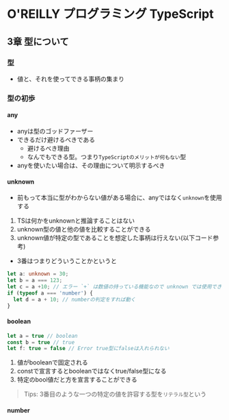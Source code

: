 # O'REILLY プログラミング TypeScript

## 3章 型について

### 型

- 値と、それを使ってできる事柄の集まり

### 型の初歩
#### any
- anyは型のゴッドファーザー
- できるだけ避けるべきである
  - 避けるべき理由
  - なんでもできる型。つまり`TypeScriptのメリットが何もない`型
- anyを使いたい場合は、その理由について明示するべき

#### unknown
- 前もって本当に型がわからない値がある場合に、anyではなく`unknown`を使用する
1. TSは何かをunknownと推論することはない
2. unknown型の値と他の値を比較することができる
3. unknown値が特定の型であることを想定した事柄は行えない(以下コード参考)

- 3番はつまりどういうことかというと
```typescript
let a: unknown = 30;
let b = a === 123;
let c = a +10; // エラー `+` は数値の持っている機能なので unknown では使用できない
if (typeof a === 'number') {
  let d = a + 10; // numberの判定をすれば動く
}
```

#### boolean

```ts
let a = true // boolean
const b = true // true
let f: true = false // Error true型にfalseは入れられない
```

1. 値がbooleanで固定される
2. constで宣言するとbooleanではなくtrue/false型になる
3. 特定のbool値だと方を宣言することができる

> Tips: 3番目のような一つの特定の値を許容する型を`リテラル型`という

#### number


